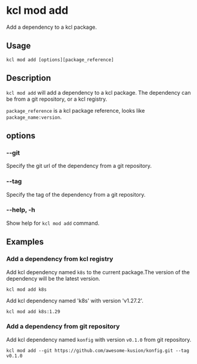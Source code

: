 # kcl mod add

Add a dependency to a kcl package.

## Usage

```shell
kcl mod add [options][package_reference]
```

## Description

`kcl mod add` will add a dependency to a kcl package. The dependency can be from a git repository, or a kcl registry.

`package_reference` is a kcl package reference, looks like `package_name:version`.

## options

### --git

Specify the git url of the dependency from a git repository.

### --tag

Specify the tag of the dependency from a git repository.

### --help, -h

Show help for `kcl mod add` command.

## Examples

### Add a dependency from kcl registry

Add kcl dependency named `k8s` to the current package.The version of the dependency will be the latest version.

```shell
kcl mod add k8s
```

Add kcl dependency named 'k8s' with version 'v1.27.2'.

```shell
kcl mod add k8s:1.29
```

### Add a dependency from git repository

Add kcl dependency named `konfig` with version `v0.1.0` from git repository.

```shell
kcl mod add --git https://github.com/awesome-kusion/konfig.git --tag v0.1.0
```
